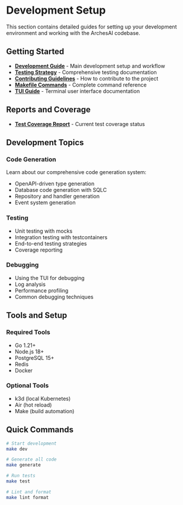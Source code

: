 # Development Setup

This section contains detailed guides for setting up your development environment and working with the ArchesAI codebase.

## Getting Started

- **[Development Guide](development.md)** - Main development setup and workflow
- **[Testing Strategy](testing.md)** - Comprehensive testing documentation
- **[Contributing Guidelines](../contributing.md)** - How to contribute to the project
- **[Makefile Commands](makefile-commands.md)** - Complete command reference
- **[TUI Guide](../features/tui.md)** - Terminal user interface documentation

## Reports and Coverage

- **[Test Coverage Report](test-coverage-report.md)** - Current test coverage status

## Development Topics

### Code Generation

Learn about our comprehensive code generation system:

- OpenAPI-driven type generation
- Database code generation with SQLC
- Repository and handler generation
- Event system generation

### Testing

- Unit testing with mocks
- Integration testing with testcontainers
- End-to-end testing strategies
- Coverage reporting

### Debugging

- Using the TUI for debugging
- Log analysis
- Performance profiling
- Common debugging techniques

## Tools and Setup

### Required Tools

- Go 1.21+
- Node.js 18+
- PostgreSQL 15+
- Redis
- Docker

### Optional Tools

- k3d (local Kubernetes)
- Air (hot reload)
- Make (build automation)

## Quick Commands

```bash
# Start development
make dev

# Generate all code
make generate

# Run tests
make test

# Lint and format
make lint format
```
